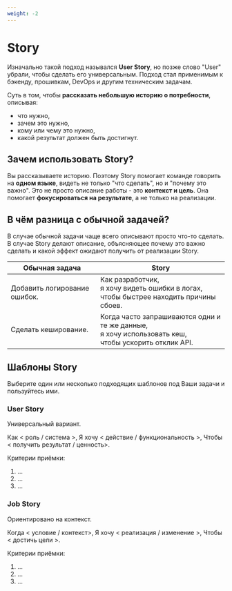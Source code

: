 ```yaml
---
weight: -2
---
```

# Story
Изначально такой подход назывался **User Story**, но позже слово "User" убрали, чтобы сделать его универсальным. Подход стал применимым к бэкенду, прошивкам, DevOps и другим техническим задачам.

Суть в том, чтобы **рассказать небольшую историю о потребности**, описывая:
- что нужно,
- зачем это нужно,
- кому или чему это нужно,
- какой результат должен быть достигнут.

## Зачем использовать Story?
Вы рассказываете историю. Поэтому Story помогает команде говорить на **одном языке**, видеть не только "что сделать", но и "почему это важно". Это не просто описание работы - это **контекст и цель**. Она помогает **фокусироваться на результате**, а не только на реализации.

## В чём разница с обычной задачей?
В случае обычной задачи чаще всего описывают просто что-то сделать. В случае Story делают описание, объясняющее почему это важно сделать и какой эффект ожидают получить от реализации Story.

| Обычная задача               | Story                                                                                                    |
| ---------------------------- | -------------------------------------------------------------------------------------------------------- |
| Добавить логирование ошибок. | Как разработчик,<br>я хочу видеть ошибки в логах,<br>чтобы быстрее находить причины сбоев.               |
| Сделать кеширование.         | Когда часто запрашиваются одни и те же данные,<br>я хочу использовать кеш,<br>чтобы ускорить отклик API. |

## Шаблоны Story
Выберите один или несколько подходящих шаблонов под Ваши задачи и пользуйтесь ими.

### User Story
Универсальный вариант.

Как < роль / система >,
Я хочу < действие / функциональность >,
Чтобы < получить результат / ценность>.

Критерии приёмки:

1. ...
2. ...
3. ...

### Job Story
Ориентировано на контекст.

Когда < условие / контекст>,
Я хочу < реализация / изменение >,
Чтобы < достичь цели >.

Критерии приёмки:

1. ...
2. ...
3. ...

